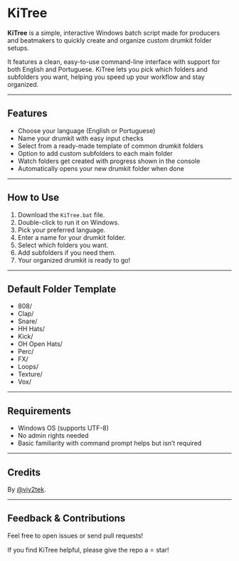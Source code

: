 <div><h1 class="MuiTypography-root MuiTypography-headingMedium css-qp7i24" id="kitree">KiTree</h1><p class="MuiTypography-root MuiTypography-bodyMedium MuiTypography-paragraph css-14g3j2x"><strong>KiTree</strong> is a simple, interactive Windows batch script made for producers and beatmakers to quickly create and organize custom drumkit folder setups.</p><p class="MuiTypography-root MuiTypography-bodyMedium MuiTypography-paragraph css-14g3j2x">It features a clean, easy-to-use command-line interface with support for both English and Portuguese. KiTree lets you pick which folders and subfolders you want, helping you speed up your workflow and stay organized.</p><hr><h2 class="MuiTypography-root MuiTypography-headingMedium css-qp7i24" id="features">Features</h2><ul><li>Choose your language (English or Portuguese)</li><li>Name your drumkit with easy input checks</li><li>Select from a ready-made template of common drumkit folders</li><li>Option to add custom subfolders to each main folder</li><li>Watch folders get created with progress shown in the console</li><li>Automatically opens your new drumkit folder when done</li></ul><hr><h2 class="MuiTypography-root MuiTypography-headingMedium css-qp7i24" id="how-to-use">How to Use</h2><ol start="1"><li>Download the <code>KiTree.bat</code> file.</li><li>Double-click to run it on Windows.</li><li>Pick your preferred language.</li><li>Enter a name for your drumkit folder.</li><li>Select which folders you want.</li><li>Add subfolders if you need them.</li><li>Your organized drumkit is ready to go!</li></ol><hr><h2 class="MuiTypography-root MuiTypography-headingMedium css-qp7i24" id="default-folder-template">Default Folder Template</h2><ul><li>808/</li><li>Clap/</li><li>Snare/</li><li>HH Hats/</li><li>Kick/</li><li>OH Open Hats/</li><li>Perc/</li><li>FX/</li><li>Loops/</li><li>Texture/</li><li>Vox/</li></ul><hr><h2 class="MuiTypography-root MuiTypography-headingMedium css-qp7i24" id="requirements">Requirements</h2><ul><li>Windows OS (supports UTF-8)</li><li>No admin rights needed</li><li>Basic familiarity with command prompt helps but isn’t required</li></ul><hr><h2 class="MuiTypography-root MuiTypography-headingMedium css-qp7i24" id="credits">Credits</h2><p class="MuiTypography-root MuiTypography-bodyMedium MuiTypography-paragraph css-14g3j2x">By <a href="https://github.com/viy2tek" target="_blank" rel="noreferrer">@viy2tek</a>.</p><hr><h2 class="MuiTypography-root MuiTypography-headingMedium css-qp7i24" id="feedback--contributions">Feedback &amp; Contributions</h2><p class="MuiTypography-root MuiTypography-bodyMedium MuiTypography-paragraph css-14g3j2x">Feel free to open issues or send pull requests!</p><p class="MuiTypography-root MuiTypography-bodyMedium MuiTypography-paragraph css-14g3j2x">If you find KiTree helpful, please give the repo a ⭐ star!</p></div>
